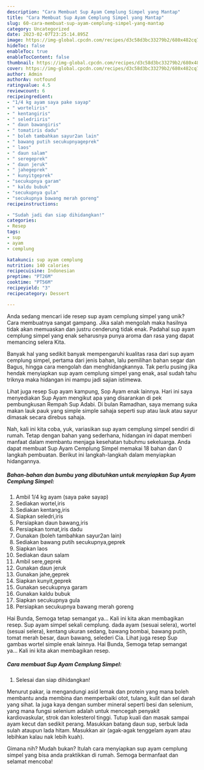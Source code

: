 ```yaml
---
description: "Cara Membuat Sup Ayam Cemplung Simpel yang Mantap"
title: "Cara Membuat Sup Ayam Cemplung Simpel yang Mantap"
slug: 60-cara-membuat-sup-ayam-cemplung-simpel-yang-mantap
category: Uncategorized
date: 2023-02-07T23:25:14.895Z
image: https://img-global.cpcdn.com/recipes/d3c58d3bc33279b2/680x482cq70/sup-ayam-cemplung-simpel-foto-resep-utama.jpg
hideToc: false
enableToc: true
enableTocContent: false
thumbnail: https://img-global.cpcdn.com/recipes/d3c58d3bc33279b2/680x482cq70/sup-ayam-cemplung-simpel-foto-resep-utama.jpg
cover: https://img-global.cpcdn.com/recipes/d3c58d3bc33279b2/680x482cq70/sup-ayam-cemplung-simpel-foto-resep-utama.jpg
author: Admin
authorAv: notfound
ratingvalue: 4.5
reviewcount: 6
recipeingredient:
- "1/4 kg ayam saya pake sayap"
- " worteliris"
- " kentangiris"
- " seledriiris"
- " daun bawangiris"
- " tomatiris dadu"
- " boleh tambahkan sayur2an lain"
- " bawang putih secukupnyageprek"
- " laos"
- " daun salam"
- " seregeprek"
- " daun jeruk"
- " jahegeprek"
- " kunyitgeprek"
- "secukupnya garam"
- " kaldu bubuk"
- "secukupnya gula"
- "secukupnya bawang merah goreng"
recipeinstructions:

- "Sudah jadi dan siap dihidangkan!"
categories:
- Resep
tags:
- sup
- ayam
- cemplung

katakunci: sup ayam cemplung 
nutrition: 140 calories
recipecuisine: Indonesian
preptime: "PT26M"
cooktime: "PT56M"
recipeyield: "3"
recipecategory: Dessert

---
```





Anda sedang mencari ide resep sup ayam cemplung simpel yang unik? Cara membuatnya sangat gampang. Jika salah mengolah maka hasilnya tidak akan memuaskan dan justru cenderung tidak enak. Padahal sup ayam cemplung simpel yang enak seharusnya punya aroma dan rasa yang dapat memancing selera Kita.





Banyak hal yang sedikit banyak mempengaruhi kualitas rasa dari sup ayam cemplung simpel, pertama dari jenis bahan, lalu pemilihan bahan segar dan Bagus, hingga cara mengolah dan menghidangkannya. Tak perlu pusing jika hendak menyiapkan sup ayam cemplung simpel yang enak,      asal sudah tahu triknya maka hidangan ini mampu jadi sajian istimewa.














Lihat juga resep Sup ayam kampung, Sop Ayam enak lainnya. Hari ini saya menyediakan Sup Ayam mengikut apa yang disarankan di pek pembungkusan Rempah Sup Adabi. Di bulan Ramadhan, saya memang suka makan lauk pauk yang simple simple sahaja seperti sup atau lauk atau sayur dimasak secara direbus sahaja.






Nah, kali ini kita coba, yuk, variasikan sup ayam cemplung simpel sendiri di rumah. Tetap dengan bahan yang sederhana, hidangan ini dapat memberi manfaat dalam membantu menjaga kesehatan tubuhmu sekeluarga. Anda dapat membuat Sup Ayam Cemplung Simpel memakai 18 bahan dan 0 langkah pembuatan. Berikut ini langkah-langkah dalam menyiapkan hidangannya.

<!--inarticleads1-->

##### Bahan-bahan dan bumbu yang dibutuhkan untuk menyiapkan Sup Ayam Cemplung Simpel:

1. Ambil 1/4 kg ayam (saya pake sayap)
1. Sediakan  wortel,iris
1. Sediakan  kentang,iris
1. Siapkan  seledri,iris
1. Persiapkan  daun bawang,iris
1. Persiapkan  tomat,iris dadu
1. Gunakan  (boleh tambahkan sayur2an lain)
1. Sediakan  bawang putih secukupnya,geprek
1. Siapkan  laos
1. Sediakan  daun salam
1. Ambil  sere,geprek
1. Gunakan  daun jeruk
1. Gunakan  jahe,geprek
1. Siapkan  kunyit,geprek
1. Gunakan secukupnya garam
1. Gunakan  kaldu bubuk
1. Siapkan secukupnya gula
1. Persiapkan secukupnya bawang merah goreng


Hai Bunda, Semoga tetap semangat ya… Kali ini kita akan membagikan resep. Sup ayam simpel sekali cemplung. dada ayam (sesuai selera), wortel (sesuai selera), kentang ukuran sedang, bawang bombai, bawang putih, tomat merah besar, daun bawang, selederi Cia. Lihat juga resep Sup gambas wortel simple enak lainnya. Hai Bunda, Semoga tetap semangat ya… Kali ini kita akan membagikan resep. 

<!--inarticleads2-->

##### Cara membuat Sup Ayam Cemplung Simpel:


1. Selesai dan siap dihidangkan!

Menurut pakar, ia mengandungi asid lemak dan protein yang mana boleh membantu anda membina dan memperbaiki otot, tulang, kulit dan sel darah yang sihat. Ia juga kaya dengan sumber mineral seperti besi dan selenium, yang mana fungsi selenium adalah untuk mencegah penyakit kardiovaskular, strok dan kolesterol tinggi. Tutup kuali dan masak sampai ayam kecut dan sedikit perang. Masukkan batang daun sup, serbuk lada sulah ataupun lada hitam. Masukkan air (agak-agak tenggelam ayam atau lebihkan kalau nak lebih kuah). 

Gimana nih? Mudah bukan? Itulah cara menyiapkan sup ayam cemplung simpel yang bisa anda praktikkan di rumah. Semoga bermanfaat dan selamat mencoba!
